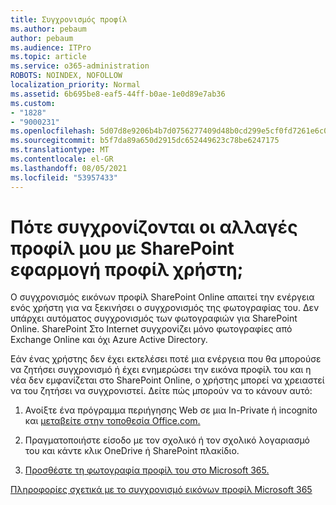 ```yaml
---
title: Συγχρονισμός προφίλ
ms.author: pebaum
author: pebaum
ms.audience: ITPro
ms.topic: article
ms.service: o365-administration
ROBOTS: NOINDEX, NOFOLLOW
localization_priority: Normal
ms.assetid: 6b695be8-eaf5-44ff-b0ae-1e0d89e7ab36
ms.custom:
- "1828"
- "9000231"
ms.openlocfilehash: 5d07d8e9206b4b7d0756277409d48b0cd299e5cf0fd7261e6c0ad75dfe8648f1
ms.sourcegitcommit: b5f7da89a650d2915dc652449623c78be6247175
ms.translationtype: MT
ms.contentlocale: el-GR
ms.lasthandoff: 08/05/2021
ms.locfileid: "53957433"
---
```

# <a name="when-do-my-profile-changes-sync-to-the-sharepoint-user-profile-application"></a>Πότε συγχρονίζονται οι αλλαγές προφίλ μου με SharePoint εφαρμογή προφίλ χρήστη;

Ο συγχρονισμός εικόνων προφίλ SharePoint Online απαιτεί την ενέργεια ενός χρήστη για να ξεκινήσει ο συγχρονισμός της φωτογραφίας του. Δεν υπάρχει αυτόματος συγχρονισμός των φωτογραφιών για SharePoint Online. SharePoint Στο Internet συγχρονίζει μόνο φωτογραφίες από Exchange Online και όχι Azure Active Directory.

Εάν ένας χρήστης δεν έχει εκτελέσει ποτέ μια ενέργεια που θα μπορούσε να ζητήσει συγχρονισμό ή έχει ενημερώσει την εικόνα προφίλ του και η νέα δεν εμφανίζεται στο SharePoint Online, ο χρήστης μπορεί να χρειαστεί να του ζητήσει να συγχρονιστεί. Δείτε πώς μπορούν να το κάνουν αυτό:

1. Ανοίξτε ένα πρόγραμμα περιήγησης Web σε μια In-Private ή incognito και [μεταβείτε στην τοποθεσία Office.com.](https://www.office.com/)

2. Πραγματοποιήστε είσοδο με τον σχολικό ή τον σχολικό λογαριασμό του και κάντε κλικ OneDrive ή SharePoint πλακίδιο.

3. [Προσθέστε τη φωτογραφία προφίλ του στο Microsoft 365.](https://support.office.com/article/Add-your-profile-photo-to-Office-365-2eaf93fd-b3f1-43b9-9cdc-bdcd548435b7)

[Πληροφορίες σχετικά με το συγχρονισμό εικόνων προφίλ Microsoft 365](https://support.office.com/article/Information-about-user-profile-synchronization-in-SharePoint-Online-177eb196-5887-43c9-84c3-b98a43d35129)

